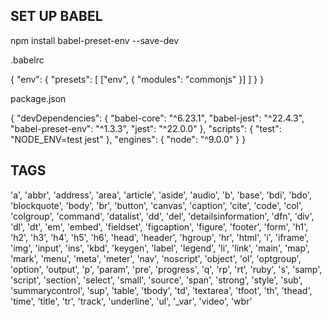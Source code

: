 ## SET UP BABEL

npm install babel-preset-env --save-dev


.babelrc

{
  "env": {
    "presets": [
      ["env", { "modules": "commonjs" }]
    ]
  }
}

package.json

{
  "devDependencies": {
    "babel-core": "^6.23.1",
    "babel-jest": "^22.4.3",
    "babel-preset-env": "^1.3.3",
    "jest": "^22.0.0"
  },
  "scripts": {
    "test": "NODE_ENV=test jest"
  },
  "engines": {
    "node": "^9.0.0"
  }
}


## TAGS

'a',
'abbr',
'address',
'area',
'article',
'aside',
'audio',
'b',
'base',
'bdi',
'bdo',
'blockquote',
'body',
'br',
'button',
'canvas',
'caption',
'cite',
'code',
'col',
'colgroup',
'command',
'datalist',
'dd',
'del',
'detailsinformation',
'dfn',
'div',
'dl',
'dt',
'em',
'embed',
'fieldset',
'figcaption',
'figure',
'footer',
'form',
'h1',
'h2',
'h3',
'h4',
'h5',
'h6',
'head',
'header',
'hgroup',
'hr',
'html',
'i',
'iframe',
'img',
'input',
'ins',
'kbd',
'keygen',
'label',
'legend',
'li',
'link',
'main',
'map',
'mark',
'menu',
'meta',
'meter',
'nav',
'noscript',
'object',
'ol',
'optgroup',
'option',
'output',
'p',
'param',
'pre',
'progress',
'q',
'rp',
'rt',
'ruby',
's',
'samp',
'script',
'section',
'select',
'small',
'source',
'span',
'strong',
'style',
'sub',
'summarycontrol',
'sup',
'table',
'tbody',
'td',
'textarea',
'tfoot',
'th',
'thead',
'time',
'title',
'tr',
'track',
'underline',
'ul',
'_var',
'video',
'wbr'

